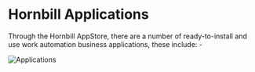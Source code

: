 # Hornbill Applications

Through the Hornbill AppStore, there are a number of ready-to-install and use work automation business applications, these include: -

![Applications](/_books/esp-fundamentals/about/images/apps.png)
